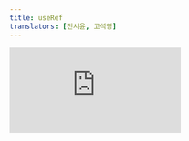 ```yaml
---
title: useRef
translators: [전시윤, 고석영]
---
```


<iframe 
  style={{aspectRatio: 1.7778, width: '100%'}} 
  src="https://www.youtube.com/embed/playlist?list=PLjQV3hketAJkh6BEl0n4PDS_2fBd0cS9v&index=40"
  title="YouTube video player" 
  frameBorder="0" 
/>

<Intro>

`useRef` is a React Hook that lets you reference a value that's not needed for rendering.
<Trans>`useRef`는 렌더링에 필요하지 않은 값을 참조할 수 있는 React 훅입니다.</Trans>

```js
const ref = useRef(initialValue)
```

</Intro>

<InlineToc />

---

## Reference<Trans>참조</Trans> {/*reference*/}

### `useRef(initialValue)` {/*useref*/}

Call `useRef` at the top level of your component to declare a [ref.](/learn/referencing-values-with-refs)
<Trans>컴포넌트의 최상위 레벨에서 `useRef`를 호출하여 [ref](/learn/referencing-values-with-refs)를 선언합니다.</Trans>

```js
import { useRef } from 'react';

function MyComponent() {
  const intervalRef = useRef(0);
  const inputRef = useRef(null);
  // ...
```

[See more examples below.](#usage)
<Trans>[아래에서 더 많은 예시를 확인하세요.](#usage)</Trans>

#### Parameters<Trans>매개변수</Trans> {/*parameters*/}

* `initialValue`: The value you want the ref object's `current` property to be initially. It can be a value of any type. This argument is ignored after the initial render.
<Trans>`initialValue`: ref 객체의 `current` 프로퍼티 초기 설정값입니다. 여기에는 어떤 유형의 값이든 지정할 수 있습니다. 이 인자는 초기 렌더링 이후부터는 무시됩니다.</Trans>

#### Returns<Trans>반환값</Trans> {/*returns*/}

`useRef` returns an object with a single property:
<Trans>`useRef`는 단일 프로퍼티를 가진 객체를 반환합니다:</Trans>

* `current`: Initially, it's set to the `initialValue` you have passed. You can later set it to something else. If you pass the ref object to React as a `ref` attribute to a JSX node, React will set its `current` property.
<Trans>`current`: 처음에는 전달한 `initialValue`로 설정됩니다. 나중에 다른 값으로 바꿀 수 있습니다. ref 객체를 JSX 노드의 `ref` 속성으로 React에 전달하면 React는 `current` 프로퍼티를 설정합니다.</Trans>

On the next renders, `useRef` will return the same object.
<Trans>다음 렌더링에서 `useRef`는 동일한 객체를 반환합니다.</Trans>
#### Caveats<Trans>주의사항</Trans> {/*caveats*/}

* You can mutate the `ref.current` property. Unlike state, it is mutable. However, if it holds an object that is used for rendering (for example, a piece of your state), then you shouldn't mutate that object.
<Trans>`ref.current` 프로퍼티는 state와 달리 변이할 수 있습니다. 그러나 렌더링에 사용되는 객체(예: state의 일부)를 포함하는 경우 해당 객체를 변이해서는 안 됩니다.</Trans>
* When you change the `ref.current` property, React does not re-render your component. React is not aware of when you change it because a ref is a plain JavaScript object.
<Trans>`ref.current` 프로퍼티를 변경해도 React는 컴포넌트를 다시 렌더링하지 않습니다. ref는 일반 JavaScript 객체이기 때문에 React는 사용자가 언제 변경했는지 알지 못합니다.</Trans>
* Do not write _or read_ `ref.current` during rendering, except for [initialization.](#avoiding-recreating-the-ref-contents) This makes your component's behavior unpredictable.
<Trans>[초기화](#avoiding-recreating-the-ref-contents)를 제외하고는 렌더링 중에 `ref.current`를 쓰거나 *읽지* 마세요. 이렇게 하면 컴포넌트의 동작을 예측할 수 없게 됩니다.</Trans>
* In Strict Mode, React will **call your component function twice** in order to [help you find accidental impurities.](#my-initializer-or-updater-function-runs-twice) This is development-only behavior and does not affect production. Each ref object will be created twice, but one of the versions will be discarded. If your component function is pure (as it should be), this should not affect the behavior.
<Trans>Strict Mode에서 React는 **컴포넌트 함수를 두 번 호출하여** [의도하지 않은 불순물을 찾을 수 있도록 돕습니다.](#my-initializer-or-updater-function-runs-twice) 이는 개발 환경 전용 동작이며 상용 환경에는 영향을 미치지 않습니다. 각 ref 객체는 두 번 생성되고 그 중 하나는 버려집니다. 컴포넌트 함수가 순수하다면(그래야 합니다), 컴포넌트의 로직에 영향을 미치지 않습니다.</Trans>

---

## Usage<Trans>사용법</Trans> {/*usage*/}

### Referencing a value with a ref <Trans>ref로 값 참조하기</Trans> {/*referencing-a-value-with-a-ref*/}

Call `useRef` at the top level of your component to declare one or more [refs.](/learn/referencing-values-with-refs)
<Trans>컴포넌트의 최상위 레벨에서 `useRef`를 호출하여 하나 이상의 [ref](https://react.dev/learn/referencing-values-with-refs)를 선언합니다.</Trans>

```js [[1, 4, "intervalRef"], [3, 4, "0"]]
import { useRef } from 'react';

function Stopwatch() {
  const intervalRef = useRef(0);
  // ...
```

`useRef` returns a <CodeStep step={1}>ref object</CodeStep> with a single <CodeStep step={2}>`current` property</CodeStep> initially set to the <CodeStep step={3}>initial value</CodeStep> you provided.
<Trans>`useRef`는 처음에 제공한 <CodeStep step={3}>초기값</CodeStep>으로 설정된 단일 <CodeStep step={2}>`current` 프로퍼티</CodeStep>가 있는 <CodeStep step={1}>ref 객체</CodeStep>를 반환합니다.</Trans>

On the next renders, `useRef` will return the same object. You can change its `current` property to store information and read it later. This might remind you of [state](/reference/react/useState), but there is an important difference.
<Trans>다음 렌더링에서 `useRef`는 동일한 객체를 반환합니다. 정보를 저장하고 나중에 읽을 수 있도록 `current` 속성을 변경할 수 있습니다. [state](/reference/react/useState)가 떠오를 수 있지만, 둘 사이에는 중요한 차이점이 있습니다.</Trans>

**Changing a ref does not trigger a re-render.** This means refs are perfect for storing information that doesn't affect the visual output of your component. For example, if you need to store an [interval ID](https://developer.mozilla.org/en-US/docs/Web/API/setInterval) and retrieve it later, you can put it in a ref. To update the value inside the ref, you need to manually change its <CodeStep step={2}>`current` property</CodeStep>:
<Trans>**ref를 변경해도 리렌더링을 촉발하지 않습니다.** 즉,ref는 컴포넌트의 시각적 출력에 영향을 미치지 않는 정보를 저장하는 데 적합합니다. 예를 들어, [interval ID](https://developer.mozilla.org/en-US/docs/Web/API/setInterval)를 저장했다가 나중에 불러와야 하는 경우 ref에 넣을 수 있습니다. ref 내부의 값을 업데이트하려면 <CodeStep step={2}>`current` 프로퍼티</CodeStep>를 수동으로 변경해야 합니다:</Trans>

```js [[2, 5, "intervalRef.current"]]
function handleStartClick() {
  const intervalId = setInterval(() => {
    // ...
  }, 1000);
  intervalRef.current = intervalId;
}
```

Later, you can read that interval ID from the ref so that you can call [clear that interval](https://developer.mozilla.org/en-US/docs/Web/API/clearInterval):
<Trans>나중에 ref에서 해당 interval ID를 읽어 [해당 interval을 취소](https://developer.mozilla.org/en-US/docs/Web/API/clearInterval)할 수 있습니다:</Trans>

```js [[2, 2, "intervalRef.current"]]
function handleStopClick() {
  const intervalId = intervalRef.current;
  clearInterval(intervalId);
}
```

By using a ref, you ensure that:
<Trans>ref를 사용하면 다음을 보장합니다:</Trans>

- You can **store information** between re-renders (unlike regular variables, which reset on every render).
<Trans>(렌더링할 때마다 재설정되는 일반 변수와 달리) 리렌더링 사이에 **정보를 저장**할 수 있습니다.</Trans>

- Changing it **does not trigger a re-render** (unlike state variables, which trigger a re-render).
<Trans>(리렌더링을 촉발하는 state 변수와 달리) 변경해도 **리렌더링을 촉발하지 않습니다.**</Trans>

- The **information is local** to each copy of your component (unlike the variables outside, which are shared).
<Trans>(정보가 공유되는 외부 변수와 달리) 각각의 컴포넌트에 **로컬로 저장됩니다.**</Trans>

Changing a ref does not trigger a re-render, so refs are not appropriate for storing information you want to display on the screen. Use state for that instead. Read more about [choosing between `useRef` and `useState`.](/learn/referencing-values-with-refs#differences-between-refs-and-state)
<Trans>ref를 변경해도 다시 렌더링되지 않으므로 화면에 표시되는 정보를 저장하는 데는 ref가 적합하지 않습니다. 대신 state를 사용하세요. 더 자세한 내용은 [`useRef`와 `useState` 중 선택하기](/learn/referencing-values-with-refs#differences-between-refs-and-state)에서 확인하세요.</Trans>

<Recipes titleText="Examples of referencing a value with useRef" titleId="examples-value" translatedTitle="useRef로 값을 참조하는 예시">

#### Click counter <Trans>counter 클릭하기</Trans> {/*click-counter*/}

This component uses a ref to keep track of how many times the button was clicked. Note that it's okay to use a ref instead of state here because the click count is only read and written in an event handler.
<Trans>이 컴포넌트는 ref를 사용하여 버튼이 클릭된 횟수를 추적합니다. 클릭 횟수는 이벤트 핸들러에서만 읽고 쓰기 때문에 여기서는 state 대신 ref를 사용해도 괜찮습니다.</Trans>

<Sandpack>

```js
import { useRef } from 'react';

export default function Counter() {
  let ref = useRef(0);

  function handleClick() {
    ref.current = ref.current + 1;
    alert('You clicked ' + ref.current + ' times!');
  }

  return (
    <button onClick={handleClick}>
      Click me!
    </button>
  );
}
```

</Sandpack>

If you show `{ref.current}` in the JSX, the number won't update on click. This is because setting `ref.current` does not trigger a re-render. Information that's used for rendering should be state instead.
<Trans>JSX에 `{ref.current}`를 표시하면 클릭 시 번호가 업데이트되지 않습니다. `ref.current`를 설정해도 리렌더링을 촉발하지 않기 때문입니다. 렌더링에 사용하는 정보는 ref가 아닌 state여야 합니다.</Trans>

<Solution />

#### A stopwatch <Trans>스탑워치</Trans> {/*a-stopwatch*/}

This example uses a combination of state and refs. Both `startTime` and `now` are state variables because they are used for rendering. But we also need to hold an [interval ID](https://developer.mozilla.org/en-US/docs/Web/API/setInterval) so that we can stop the interval on button press. Since the interval ID is not used for rendering, it's appropriate to keep it in a ref, and manually update it.
<Trans>예제에서는 state와 ref의 조합을 사용합니다. `startTime`과 `now`는 모두 렌더링에 사용되기 때문에 state 변수입니다. 그러나 버튼을 누를 때 interval을 멈출 수 있게 하기 위해선 [interval ID](https://developer.mozilla.org/en-US/docs/Web/API/setInterval)도 보유해야 합니다. interval ID는 렌더링에 사용되지 않으므로 ref에 보관하고 수동으로 업데이트하는 것이 적절합니다.</Trans>

<Sandpack>

```js
import { useState, useRef } from 'react';

export default function Stopwatch() {
  const [startTime, setStartTime] = useState(null);
  const [now, setNow] = useState(null);
  const intervalRef = useRef(null);

  function handleStart() {
    setStartTime(Date.now());
    setNow(Date.now());

    clearInterval(intervalRef.current);
    intervalRef.current = setInterval(() => {
      setNow(Date.now());
    }, 10);
  }

  function handleStop() {
    clearInterval(intervalRef.current);
  }

  let secondsPassed = 0;
  if (startTime != null && now != null) {
    secondsPassed = (now - startTime) / 1000;
  }

  return (
    <>
      <h1>Time passed: {secondsPassed.toFixed(3)}</h1>
      <button onClick={handleStart}>
        Start
      </button>
      <button onClick={handleStop}>
        Stop
      </button>
    </>
  );
}
```

</Sandpack>

<Solution />

</Recipes>

<Pitfall>

**Do not write _or read_ `ref.current` during rendering.**
<Trans>**렌더링 중에는 `ref.current`를 쓰거나 _읽지_ 마세요.**</Trans>

React expects that the body of your component [behaves like a pure function](/learn/keeping-components-pure):
<Trans>React는 컴포넌트의 본문이 [순수 함수처럼 동작하기](/learn/keeping-components-pure)를 기대합니다:</Trans>

- If the inputs ([props](/learn/passing-props-to-a-component), [state](/learn/state-a-components-memory), and [context](/learn/passing-data-deeply-with-context)) are the same, it should return exactly the same JSX.
<Trans>입력값들([props](/learn/passing-props-to-a-component), [state](/learn/state-a-components-memory), [context](/learn/passing-data-deeply-with-context))이 동일하면 완전히 동일한 JSX를 반환해야 합니다.</Trans>

- Calling it in a different order or with different arguments should not affect the results of other calls.
<Trans>다른 순서나 다른 인수를 사용하여 호출해도 다른 호출의 결과에 영향을 미치지 않아야 합니다. <CodeStep step={2}>(?)</CodeStep></Trans>

Reading or writing a ref **during rendering** breaks these expectations.
<Trans>**렌더링 중에** ref를 읽거나 쓰면 이러한 기대가 깨집니다.</Trans>

```js {3-5,7-9}
function MyComponent() {
  // ...
  // 🚩 Don't write a ref during rendering
  // 🚩 렌더링 중에 ref를 작성하지 마세요.
  myRef.current = 123;
  // ...
  // 🚩 Don't read a ref during rendering
  // 🚩 렌더링 중에 ref를 읽지 마세요.
  return <h1>{myOtherRef.current}</h1>;
}
```

You can read or write refs **from event handlers or effects instead**.
<Trans>**대신 이벤트 핸들러나 Effect에서** ref를 읽거나 쓸 수 있습니다.</Trans>

```js {4-6,10-12}
function MyComponent() {
  // ...
  useEffect(() => {
    // ✅ You can read or write refs in effects
    // ✅ Effect에서 ref를 읽거나 쓸 수 있습니다.
    myRef.current = 123;
  });
  // ...
  function handleClick() {
    // ✅ You can read or write refs in event handlers
    // ✅ 이벤트 핸들러에서 ref를 읽거나 쓸 수 있습니다.
    doSomething(myOtherRef.current);
  }
  // ...
}
```

If you *have to* read [or write](/reference/react/useState#storing-information-from-previous-renders) something during rendering, [use state](/reference/react/useState) instead.
<Trans>렌더링 중에 무언가를 읽거나 [써야](/reference/react/useState#storing-information-from-previous-renders)*만* 하는 경우, 대신 [state를 사용](/reference/react/useState)하세요.</Trans>

When you break these rules, your component might still work, but most of the newer features we're adding to React will rely on these expectations. Read more about [keeping your components pure.](/learn/keeping-components-pure#where-you-can-cause-side-effects)
<Trans>컴포넌트는 이러한 규칙을 어기더라도 여전히 작동할 수도 있지만, React에 추가되는 대부분의 새로운 기능들은 이러한 기대에 의존합니다. 자세한 내용은 [컴포넌트를 순수하게 유지하기](/learn/keeping-components-pure#where-you-can-cause-side-effects)에서 확인하세요.</Trans>

</Pitfall>

---

### Manipulating the DOM with a ref <Trans>ref로 DOM 조작하기</Trans> {/*manipulating-the-dom-with-a-ref*/}

It's particularly common to use a ref to manipulate the [DOM.](https://developer.mozilla.org/en-US/docs/Web/API/HTML_DOM_API) React has built-in support for this.
<Trans>ref를 사용하여 [DOM](https://developer.mozilla.org/en-US/docs/Web/API/HTML_DOM_API)을 조작하는 것은 특히 일반적입니다. React에는 이를 위한 기본 지원이 있습니다.</Trans>

First, declare a <CodeStep step={1}>ref object</CodeStep> with an <CodeStep step={3}>initial value</CodeStep> of `null`:
<Trans>먼저 <CodeStep step={3}>초기값</CodeStep>이 `null`인 <CodeStep step={1}>ref 객체</CodeStep>를 선언하세요:</Trans>

```js [[1, 4, "inputRef"], [3, 4, "null"]]
import { useRef } from 'react';

function MyComponent() {
  const inputRef = useRef(null);
  // ...
```

Then pass your ref object as the `ref` attribute to the JSX of the DOM node you want to manipulate:
<Trans>그런 다음 ref 객체를 `ref` 속성으로 조작하려는 DOM 노드의 JSX에 전달하세요:</Trans>

```js [[1, 2, "inputRef"]]
  // ...
  return <input ref={inputRef} />;
```

After React creates the DOM node and puts it on the screen, React will set the <CodeStep step={2}>`current` property</CodeStep> of your ref object to that DOM node. Now you can access the `<input>`'s DOM node and call methods like [`focus()`](https://developer.mozilla.org/en-US/docs/Web/API/HTMLElement/focus):
<Trans>React가 DOM 노드를 생성하고 화면에 그린 후, React는 ref 객체의 <CodeStep step={2}>`current`프로퍼티</CodeStep>를 DOM 노드로 설정합니다. 이제 DOM 노드 `<input>` 접근해 [`focus()`](https://developer.mozilla.org/en-US/docs/Web/API/HTMLElement/focus)와 같은 메서드를 호출할 수 있습니다.</Trans>

```js [[2, 2, "inputRef.current"]]
  function handleClick() {
    inputRef.current.focus();
  }
```

React will set the `current` property back to `null` when the node is removed from the screen.
<Trans>노드가 화면에서 제거되면 React는 `current` 프로퍼티를 다시 `null`로 설정합니다.</Trans>

Read more about [manipulating the DOM with Refs.](/learn/manipulating-the-dom-with-refs)
<Trans>자세한 내용은 [ref로 DOM 조작하기](/learn/manipulating-the-dom-with-refs)에서 알아보세요.</Trans>

<Recipes titleText="Examples of manipulating the DOM with useRef" titleId="examples-dom" translatedTitle="useRef로 DOM을 조작하는 예시">

#### Focusing a text input <Trans>텍스트 input에 초점 맞추기</Trans> {/*focusing-a-text-input*/}

In this example, clicking the button will focus the input:
<Trans>이 예제에서는 버튼을 클릭하면 input에 초점이 맞춰집니다:</Trans>

<Sandpack>

```js
import { useRef } from 'react';

export default function Form() {
  const inputRef = useRef(null);

  function handleClick() {
    inputRef.current.focus();
  }

  return (
    <>
      <input ref={inputRef} />
      <button onClick={handleClick}>
        Focus the input
      </button>
    </>
  );
}
```

</Sandpack>

<Solution />

#### Scrolling an image into view <Trans>이미지 스크롤하기</Trans> {/*scrolling-an-image-into-view*/}

In this example, clicking the button will scroll an image into view. It uses a ref to the list DOM node, and then calls DOM [`querySelectorAll`](https://developer.mozilla.org/en-US/docs/Web/API/Document/querySelectorAll) API to find the image we want to scroll to.
<Trans>이 예제에서는 버튼을 클릭하면 이미지가 스크롤됩니다. 목록 DOM 노드에 대한 ref를 사용한 다음 DOM [`querySelectorAll`](https://developer.mozilla.org/ko/docs/Web/API/Document/querySelectorAll) API를 호출하여 스크롤하려는 이미지를 찾습니다.</Trans>

<Sandpack>

```js
import { useRef } from 'react';

export default function CatFriends() {
  const listRef = useRef(null);

  function scrollToIndex(index) {
    const listNode = listRef.current;
    // This line assumes a particular DOM structure:
    // 다음 코드는 특정 DOM 구조를 가정합니다.
    const imgNode = listNode.querySelectorAll('li > img')[index];
    imgNode.scrollIntoView({
      behavior: 'smooth',
      block: 'nearest',
      inline: 'center'
    });
  }

  return (
    <>
      <nav>
        <button onClick={() => scrollToIndex(0)}>
          Tom
        </button>
        <button onClick={() => scrollToIndex(1)}>
          Maru
        </button>
        <button onClick={() => scrollToIndex(2)}>
          Jellylorum
        </button>
      </nav>
      <div>
        <ul ref={listRef}>
          <li>
            <img
              src="https://placekitten.com/g/200/200"
              alt="Tom"
            />
          </li>
          <li>
            <img
              src="https://placekitten.com/g/300/200"
              alt="Maru"
            />
          </li>
          <li>
            <img
              src="https://placekitten.com/g/250/200"
              alt="Jellylorum"
            />
          </li>
        </ul>
      </div>
    </>
  );
}
```

```css
div {
  width: 100%;
  overflow: hidden;
}

nav {
  text-align: center;
}

button {
  margin: .25rem;
}

ul,
li {
  list-style: none;
  white-space: nowrap;
}

li {
  display: inline;
  padding: 0.5rem;
}
```

</Sandpack>

<Solution />

#### Playing and pausing a video <Trans>비디오 재생 및 정지하기</Trans> {/*playing-and-pausing-a-video*/}

This example uses a ref to call [`play()`](https://developer.mozilla.org/en-US/docs/Web/API/HTMLMediaElement/play) and [`pause()`](https://developer.mozilla.org/en-US/docs/Web/API/HTMLMediaElement/pause) on a `<video>` DOM node.
<Trans>이 예제에서는 ref를 사용하여 `<video>` DOM 노드에서 [`play()`](https://developer.mozilla.org/en-US/docs/Web/API/HTMLMediaElement/play) 및 [`pause()`](https://developer.mozilla.org/en-US/docs/Web/API/HTMLMediaElement/pause)를 호출합니다.</Trans>

<Sandpack>

```js
import { useState, useRef } from 'react';

export default function VideoPlayer() {
  const [isPlaying, setIsPlaying] = useState(false);
  const ref = useRef(null);

  function handleClick() {
    const nextIsPlaying = !isPlaying;
    setIsPlaying(nextIsPlaying);

    if (nextIsPlaying) {
      ref.current.play();
    } else {
      ref.current.pause();
    }
  }

  return (
    <>
      <button onClick={handleClick}>
        {isPlaying ? 'Pause' : 'Play'}
      </button>
      <video
        width="250"
        ref={ref}
        onPlay={() => setIsPlaying(true)}
        onPause={() => setIsPlaying(false)}
      >
        <source
          src="https://interactive-examples.mdn.mozilla.net/media/cc0-videos/flower.mp4"
          type="video/mp4"
        />
      </video>
    </>
  );
}
```

```css
button { display: block; margin-bottom: 20px; }
```

</Sandpack>

<Solution />

#### Exposing a ref to your own component <Trans>컴포넌트에 ref 노출하기</Trans> {/*exposing-a-ref-to-your-own-component*/}

Sometimes, you may want to let the parent component manipulate the DOM inside of your component. For example, maybe you're writing a `MyInput` component, but you want the parent to be able to focus the input (which the parent has no access to). You can use a combination of `useRef` to hold the input and [`forwardRef`](/reference/react/forwardRef) to expose it to the parent component. Read a [detailed walkthrough](/learn/manipulating-the-dom-with-refs#accessing-another-components-dom-nodes) here.
<Trans>때로는 부모 컴포넌트가 컴포넌트 내부의 DOM을 조작할 수 있도록 하고 싶을 때가 있습니다. 예를 들어, `MyInput` 컴포넌트를 작성하는 중인데, 부모 컴포넌트가 (부모가 접근할 수 없는) `MyInput`의 input에 초점을 맞출 수 있게 하고 싶을 수 있습니다. `useRef`로 input을 붙잡고 [`forwardRef`](/reference/react/forwardRef)로 이를 부모 컴포넌트에 노출시킬 수 있습니다. [자세한 내용은 여기에서 확인하세요.](/learn/manipulating-the-dom-with-refs#accessing-another-components-dom-nodes)</Trans>

<Sandpack>

```js
import { forwardRef, useRef } from 'react';

const MyInput = forwardRef((props, ref) => {
  return <input {...props} ref={ref} />;
});

export default function Form() {
  const inputRef = useRef(null);

  function handleClick() {
    inputRef.current.focus();
  }

  return (
    <>
      <MyInput ref={inputRef} />
      <button onClick={handleClick}>
        Focus the input
      </button>
    </>
  );
}
```

</Sandpack>

<Solution />

</Recipes>

---

### Avoiding recreating the ref contents <Trans>ref 콘텐츠 재생성 피하기</Trans> {/*avoiding-recreating-the-ref-contents*/}

React saves the initial ref value once and ignores it on the next renders.
React는 초기에 ref 값을 한 번 저장하고, 다음 렌더링부터는 이를 무시합니다.

```js
function Video() {
  const playerRef = useRef(new VideoPlayer());
  // ...
```

Although the result of `new VideoPlayer()` is only used for the initial render, you're still calling this function on every render. This can be wasteful if it's creating expensive objects.
<Trans>`new VideoPlayer()`의 결과는 초기 렌더링에만 사용되지만, 호출 자체는 이후의 모든 렌더링에서도 여전히 계속 이뤄집니다. 이는 값비싼 객체를 생성하는 경우 낭비일 수 있습니다.</Trans>

To solve it, you may initialize the ref like this instead:
<Trans>이 문제를 해결하려면 대신 다음과 같이 ref를 초기화할 수 있습니다:</Trans>

```js
function Video() {
  const playerRef = useRef(null);
  if (playerRef.current === null) {
    playerRef.current = new VideoPlayer();
  }
  // ...
```

Normally, writing or reading `ref.current` during render is not allowed. However, it's fine in this case because the result is always the same, and the condition only executes during initialization so it's fully predictable.
<Trans>일반적으로 렌더링 중에 `ref.current`를 쓰거나 읽는 것은 허용되지 않습니다. 하지만 이 경우에는 결과가 항상 동일하고 초기화 중에만 조건이 실행되므로 충분히 예측할 수 있으므로 괜찮습니다.</Trans>

<DeepDive>

#### How to avoid null checks when initializing useRef later <Trans>useRef를 초기화할 때 null 검사를 피하는 방법</Trans> {/*how-to-avoid-null-checks-when-initializing-use-ref-later*/}

If you use a type checker and don't want to always check for `null`, you can try a pattern like this instead:
<Trans>타입 검사기를 사용하면서 항상 `null`을 검사하고 싶지 않다면 다음과 같은 패턴을 대신 사용해 볼 수 있습니다:</Trans>

```js
function Video() {
  const playerRef = useRef(null);

  function getPlayer() {
    if (playerRef.current !== null) {
      return playerRef.current;
    }
    const player = new VideoPlayer();
    playerRef.current = player;
    return player;
  }

  // ...
```

Here, the `playerRef` itself is nullable. However, you should be able to convince your type checker that there is no case in which `getPlayer()` returns `null`. Then use `getPlayer()` in your event handlers.
<Trans>여기서 `playerRef` 자체는 nullable합니다. 하지만 타입 검사기에 `getPlayer()`가 `null`을 반환하는 경우가 없다는 것을 확신시킬 수 있어야 합니다. 그런 다음 이벤트 핸들러에서 `getPlayer()`를 사용하십시오.</Trans>

</DeepDive>

---

## Troubleshooting<Trans>문제 해결</Trans> {/*troubleshooting*/}

### I can't get a ref to a custom component <Trans>커스텀 컴포넌트에 대한 ref를 얻을 수 없습니다</Trans> {/*i-cant-get-a-ref-to-a-custom-component*/}

If you try to pass a `ref` to your own component like this:
<Trans>컴포넌트에 `ref`를 전달하고자 다음과 같이 하면:</Trans>

```js
const inputRef = useRef(null);

return <MyInput ref={inputRef} />;
```

You might get an error in the console:
<Trans>다음과 같은 오류가 발생할 것입니다:</Trans>

<ConsoleBlock level="error">

Warning: Function components cannot be given refs. Attempts to access this ref will fail. Did you mean to use React.forwardRef()?
<Trans>경고: 함수 컴포넌트에는 ref를 지정할 수 없습니다. 이 ref에 접근하려는 시도는 실패합니다. React.forwardRef()를 사용하려고 하셨나요?</Trans>

</ConsoleBlock>

By default, your own components don't expose refs to the DOM nodes inside them.
<Trans>기본적으로 컴포넌트는 내부의 DOM 노드에 대한 ref를 외부로 노출하지 않습니다.</Trans>

To fix this, find the component that you want to get a ref to:
<Trans>이 문제를 해결하려면 ref를 가져오고자 하는 컴포넌트를 찾으세요:</Trans>

```js
export default function MyInput({ value, onChange }) {
  return (
    <input
      value={value}
      onChange={onChange}
    />
  );
}
```

And then wrap it in [`forwardRef`](/reference/react/forwardRef) like this:
<Trans>그런 다음 다음과 같이 [`forwardRef`](/reference/react/forwardRef)로 감싸세요:</Trans>

```js {3,8}
import { forwardRef } from 'react';

const MyInput = forwardRef(({ value, onChange }, ref) => {
  return (
    <input
      value={value}
      onChange={onChange}
      ref={ref}
    />
  );
});

export default MyInput;
```

Then the parent component can get a ref to it.
<Trans>그러면 부모 컴포넌트가 ref를 가져올 수 있습니다.</Trans>

Read more about [accessing another component's DOM nodes.](/learn/manipulating-the-dom-with-refs#accessing-another-components-dom-nodes)
<Trans>자세한 내용은 [다른 컴포넌트의 DOM 노드에 접근하기](/learn/manipulating-the-dom-with-refs#accessing-another-components-dom-nodes)에서 확인하세요.</Trans>